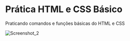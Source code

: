 # Prática HTML e CSS Básico
Praticando comandos e funções básicas do HTML e CSS


![Screenshot_2](https://user-images.githubusercontent.com/96439824/210099873-0cedbd1f-939e-4a5b-982b-a9a47dba91d2.png)

